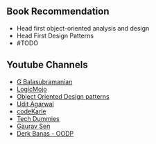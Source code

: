 ## Book Recommendation
- Head first object-oriented analysis and design 
- Head First Design Patterns
- #TODO

## Youtube Channels
 - [G Balasubramanian](https://www.youtube.com/channel/UC_IqEMqPPHoOYi4rTjyRkbA)
 - [LogicMojo](https://www.youtube.com/channel/UCvEbA5RN5YLeOwYLXwC-jhg)
 - [Object Oriented Design patterns](https://www.youtube.com/watch?v=v9ejT8FO-7I&list=PLrhzvIcii6GNjpARdnO4ueTUAVR9eMBpc)
 - [Udit Agarwal](https://www.youtube.com/channel/UClsDOM_9oudXbaXK85wWAOQ)
 - [codeKarle](https://www.youtube.com/channel/UCZEfiXy7PmtVTezYUvc4zZw)
 - [Tech Dummies](https://www.youtube.com/channel/UCn1XnDWhsLS5URXTi5wtFTA)
 - [Gaurav Sen](https://www.youtube.com/channel/UCRPMAqdtSgd0Ipeef7iFsKw)
 - [Derk Banas - OODP](https://www.youtube.com/watch?v=vNHpsC5ng_E&list=PLF206E906175C7E07)

